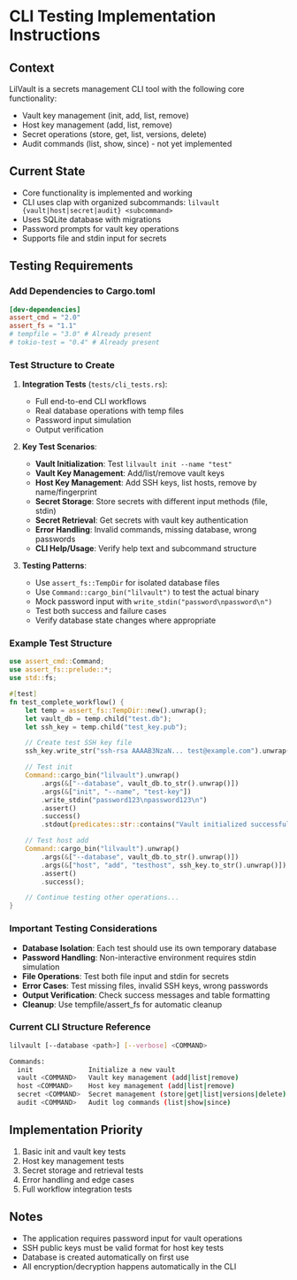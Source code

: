 # CLI Testing Implementation Instructions

## Context
LilVault is a secrets management CLI tool with the following core functionality:
- Vault key management (init, add, list, remove)
- Host key management (add, list, remove)
- Secret operations (store, get, list, versions, delete)
- Audit commands (list, show, since) - not yet implemented

## Current State
- Core functionality is implemented and working
- CLI uses clap with organized subcommands: `lilvault {vault|host|secret|audit} <subcommand>`
- Uses SQLite database with migrations
- Password prompts for vault key operations
- Supports file and stdin input for secrets

## Testing Requirements

### Add Dependencies to Cargo.toml
```toml
[dev-dependencies]
assert_cmd = "2.0"
assert_fs = "1.1"
# tempfile = "3.0" # Already present
# tokio-test = "0.4" # Already present
```

### Test Structure to Create

1. **Integration Tests** (`tests/cli_tests.rs`):
   - Full end-to-end CLI workflows
   - Real database operations with temp files
   - Password input simulation
   - Output verification

2. **Key Test Scenarios**:
   - **Vault Initialization**: Test `lilvault init --name "test"`
   - **Vault Key Management**: Add/list/remove vault keys
   - **Host Key Management**: Add SSH keys, list hosts, remove by name/fingerprint
   - **Secret Storage**: Store secrets with different input methods (file, stdin)
   - **Secret Retrieval**: Get secrets with vault key authentication
   - **Error Handling**: Invalid commands, missing database, wrong passwords
   - **CLI Help/Usage**: Verify help text and subcommand structure

3. **Testing Patterns**:
   - Use `assert_fs::TempDir` for isolated database files
   - Use `Command::cargo_bin("lilvault")` to test the actual binary
   - Mock password input with `write_stdin("password\npassword\n")`
   - Test both success and failure cases
   - Verify database state changes where appropriate

### Example Test Structure
```rust
use assert_cmd::Command;
use assert_fs::prelude::*;
use std::fs;

#[test]
fn test_complete_workflow() {
    let temp = assert_fs::TempDir::new().unwrap();
    let vault_db = temp.child("test.db");
    let ssh_key = temp.child("test_key.pub");

    // Create test SSH key file
    ssh_key.write_str("ssh-rsa AAAAB3NzaN... test@example.com").unwrap();

    // Test init
    Command::cargo_bin("lilvault").unwrap()
        .args(&["--database", vault_db.to_str().unwrap()])
        .args(&["init", "--name", "test-key"])
        .write_stdin("password123\npassword123\n")
        .assert()
        .success()
        .stdout(predicates::str::contains("Vault initialized successfully"));

    // Test host add
    Command::cargo_bin("lilvault").unwrap()
        .args(&["--database", vault_db.to_str().unwrap()])
        .args(&["host", "add", "testhost", ssh_key.to_str().unwrap()])
        .assert()
        .success();

    // Continue testing other operations...
}
```

### Important Testing Considerations
- **Database Isolation**: Each test should use its own temporary database
- **Password Handling**: Non-interactive environment requires stdin simulation
- **File Operations**: Test both file input and stdin for secrets
- **Error Cases**: Test missing files, invalid SSH keys, wrong passwords
- **Output Verification**: Check success messages and table formatting
- **Cleanup**: Use tempfile/assert_fs for automatic cleanup

### Current CLI Structure Reference
```bash
lilvault [--database <path>] [--verbose] <COMMAND>

Commands:
  init              Initialize a new vault
  vault <COMMAND>   Vault key management (add|list|remove)
  host <COMMAND>    Host key management (add|list|remove)
  secret <COMMAND>  Secret management (store|get|list|versions|delete)
  audit <COMMAND>   Audit log commands (list|show|since)
```

## Implementation Priority
1. Basic init and vault key tests
2. Host key management tests
3. Secret storage and retrieval tests
4. Error handling and edge cases
5. Full workflow integration tests

## Notes
- The application requires password input for vault operations
- SSH public keys must be valid format for host key tests
- Database is created automatically on first use
- All encryption/decryption happens automatically in the CLI
